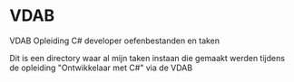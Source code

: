 VDAB
====

VDAB Opleiding C# developer oefenbestanden en taken

Dit is een directory waar al mijn taken instaan die gemaakt werden tijdens de opleiding "Ontwikkelaar met C#" via de VDAB
